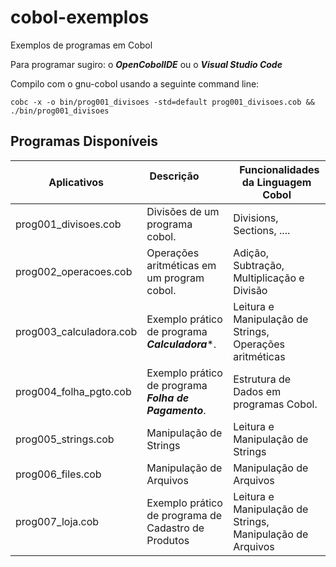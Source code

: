 # cobol-exemplos
Exemplos de programas em Cobol

Para programar sugiro: o ***OpenCobolIDE*** ou o ***Visual Studio Code***

Compilo com o gnu-cobol usando a seguinte command line:
```
cobc -x -o bin/prog001_divisoes -std=default prog001_divisoes.cob && ./bin/prog001_divisoes
```

## Programas Disponíveis

| Aplicativos             |  Descrição                                            |   Funcionalidades da Linguagem Cobol |
|-------------------------|-------------------------------------------------------|--------------------------------------|
| prog001_divisoes.cob	  | Divisões de um programa cobol.                        | Divisions, Sections, ....
| prog002_operacoes.cob	  | Operações aritméticas em um program cobol.            | Adição, Subtração, Multiplicação e Divisão| em Cobol|
| prog003_calculadora.cob	| Exemplo prático de programa ***Calculadora****.       | Leitura e Manipulação de Strings,  Operações aritméticas|
| prog004_folha_pgto.cob	| Exemplo prático de programa ***Folha de Pagamento***. | Estrutura de Dados em programas Cobol.|
| prog005_strings.cob	    | Manipulação de Strings                                | Leitura e Manipulação de Strings|
| prog006_files.cob	      | Manipulação de Arquivos                               | Manipulação de Arquivos|
| prog007_loja.cob        | Exemplo prático de programa de Cadastro de Produtos   | Leitura e Manipulação de Strings, Manipulação de Arquivos|
